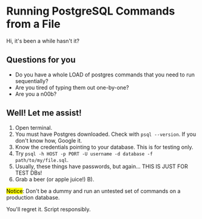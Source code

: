 # Running PostgreSQL Commands from a File

Hi, it's been a while hasn't it?

## Questions for you

* Do you have a whole LOAD of postgres commands that you need to run sequentially?
* Are you tired of typing them out one-by-one?
* Are you a n00b?

## Well! Let me assist!

1. Open terminal.
2. You must have Postgres downloaded. Check with `psql --version`. If you don't know how, Google it.
3. Know the credentials pointing to your database. This is for testing only.
4. Try `psql -h HOST -p PORT -U username -d database -f path/to/my/file.sql`.
5. Usually, these things have passwords, but again... THIS IS JUST FOR TEST DBs!
6. Grab a beer (or apple juice!) B).

<mark>Notice</mark>: Don't be a dummy and run an untested set of commands on a production database.

You'll regret it. Script responsibly.

